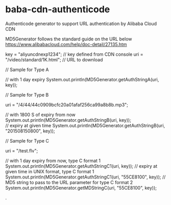 # baba-cdn-authenticode
Authenticode generator to support URL authentication by Alibaba Cloud CDN

MD5Generator follows the standard guide on the URL below
https://www.alibabacloud.com/help/doc-detail/27135.htm


key = "aliyuncdnexp1234";	//	key defined from CDN console
uri = "/video/standard/1K.html";	//	URL to download

// Sample for Type A

// with 1 day expiry
System.out.println(MD5Generator.getAuthStringA(uri, key));

// Sample for Type B

uri = "/4/44/44c0909bcfc20a01afaf256ca99a8b8b.mp3";

//	with 1800 S of expiry from now
System.out.println(MD5Generator.getAuthStringB(uri, key));	
//	expiry at given time
System.out.println(MD5Generator.getAuthStringB(uri, "201508150800", key)); 

// Sample for Type C

uri = "/test.flv";

//	with 1 day expiry from now, type C format 1
System.out.println(MD5Generator.getAuthStringC1(uri, key));	
//	expiry at given time in UNIX format, type C format 1
System.out.println(MD5Generator.getAuthStringC1(uri, "55CE8100", key));	
//	MD5 string to pass to the URL parameter for type C format 2
System.out.println(MD5Generator.getMDStringC(uri, "55CE8100", key));	


.